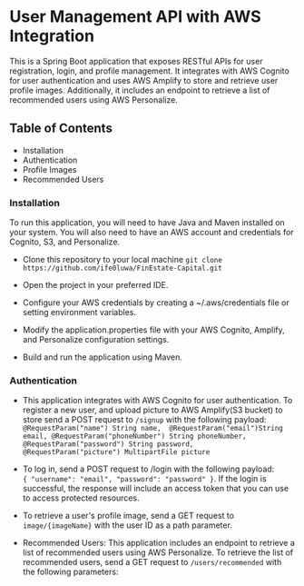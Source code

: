 
# User Management API with AWS Integration
This is a Spring Boot application that exposes RESTful APIs 
for user registration, login, and profile management. 
It integrates with AWS Cognito for user authentication and 
uses AWS Amplify to store and retrieve user profile images. 
Additionally, it includes an endpoint to retrieve a list of 
recommended users using AWS Personalize.

## Table of Contents
* Installation
* Authentication
* Profile Images
* Recommended Users

### Installation
To run this application, you will need to have Java and Maven 
installed on your system. You will also need to have an AWS account 
and credentials for Cognito, S3, and Personalize.

* Clone this repository to your local machine `git clone https://github.com/ife0luwa/FinEstate-Capital.git`

* Open the project in your preferred IDE.
* Configure your AWS credentials by creating a ~/.aws/credentials file or setting environment variables.
* Modify the application.properties file with your AWS Cognito, Amplify, and Personalize configuration settings.
* Build and run the application using Maven.<br>



### Authentication
* This application integrates with AWS Cognito for user authentication. 
To register a new user, and upload picture to AWS Amplify(S3 bucket) to store send a POST request to `/signup` with the following payload: <br>
`@RequestParam("name") String name, 
@RequestParam("email")String email,
@RequestParam("phoneNumber") String phoneNumber,  
@RequestParam("password") String password, 
@RequestParam("picture") MultipartFile picture` <br>

* To log in, send a POST request to /login with the following payload:<br>
`{
"username": "email",
"password": "password"
}`. If the login is successful, the response will include an access token that you can use to access protected resources.


* To retrieve a user's profile image, send a GET request to <br> 
`image/{imageName}` with the user ID as a path parameter.

* Recommended Users:
This application includes an endpoint to retrieve a list of recommended users 
using AWS Personalize. To retrieve the list of recommended users, send a GET request 
to `/users/recommended` with the following parameters:
